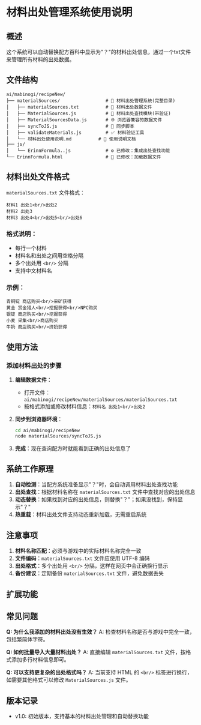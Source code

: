 # 材料出处管理系统使用说明

## 概述
这个系统可以自动替换配方百科中显示为"？"的材料出处信息，通过一个txt文件来管理所有材料的出处数据。

## 文件结构
```
ai/mabinogi/recipeNew/
├── materialSources/                 # 🎯 材料出处管理系统(完整目录)
│   ├── materialSources.txt          # 📝 材料出处数据文件
│   ├── MaterialSources.js           # 🔧 材料出处查找模块(带验证)
│   ├── MaterialSourcesData.js       # 🌐 浏览器兼容的数据文件
│   ├── syncToJS.js                  # 🔄 同步脚本
│   ├── validateMaterials.js         # ✅ 材料验证工具
│   └── 材料出处使用说明.md          # 📖 使用说明文档
├── js/
│   └── ErinnFormula..js             # ⚙️ 已修改：集成出处查找功能
└── ErinnFormula.html                # 🔗 已修改：加载数据文件
```

## 材料出处文件格式
`materialSources.txt` 文件格式：
```
材料1 出处1<br/>出处2
材料2 出处3
材料3 出处4<br/>出处5<br/>出处6
```

### 格式说明：
- 每行一个材料
- 材料名和出处之间用空格分隔
- 多个出处用 `<br/>` 分隔
- 支持中文材料名

### 示例：
```
青铜锭 商店购买<br/>采矿获得
黄金 赏金猎人<br/>挖掘获得<br/>NPC购买
银锭 商店购买<br/>挖掘获得
小麦 采集<br/>商店购买
牛奶 商店购买<br/>挤奶获得
```

## 使用方法

### 添加材料出处的步骤

1. **编辑数据文件**：
   - 打开文件：`ai/mabinogi/recipeNew/materialSources/materialSources.txt`
   - 按格式添加或修改材料信息：`材料名 出处1<br/>出处2`

2. **同步到浏览器环境**：
   ```bash
   cd ai/mabinogi/recipeNew
   node materialSources/syncToJS.js
   ```

3. **完成**：现在查询配方时就能看到正确的出处信息了

## 系统工作原理

1. **自动检测**：当配方系统准备显示"？"时，会自动调用材料出处查找功能
2. **出处查找**：根据材料名称在 `materialSources.txt` 文件中查找对应的出处信息
3. **动态替换**：如果找到对应的出处信息，则替换"？"；如果没找到，保持显示"？"
4. **热重载**：材料出处文件支持动态重新加载，无需重启系统

## 注意事项

1. **材料名称匹配**：必须与游戏中的实际材料名称完全一致
2. **文件编码**：`materialSources.txt` 文件应使用 UTF-8 编码
3. **出处格式**：多个出处用 `<br/>` 分隔，这样在网页中会正确换行显示
4. **备份建议**：定期备份 `materialSources.txt` 文件，避免数据丢失

## 扩展功能



## 常见问题

**Q: 为什么我添加的材料出处没有生效？**
A: 检查材料名称是否与游戏中完全一致，包括繁简体字符。

**Q: 如何批量导入大量材料出处？**
A: 直接编辑 `materialSources.txt` 文件，按格式添加多行材料信息即可。

**Q: 可以支持更复杂的出处格式吗？**
A: 当前支持 HTML 的 `<br/>` 标签进行换行，如需要其他格式可以修改 `MaterialSources.js` 文件。

## 版本记录

- v1.0: 初始版本，支持基本的材料出处管理和自动替换功能
